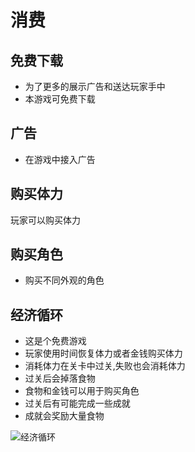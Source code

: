 消费
====

免费下载
--------

-	为了更多的展示广告和送达玩家手中
-	本游戏可免费下载

广告
----

-	在游戏中接入广告

购买体力
--------

玩家可以购买体力

购买角色
--------

-	购买不同外观的角色

经济循环
--------

-	这是个免费游戏
-	玩家使用时间恢复体力或者金钱购买体力
-	消耗体力在关卡中过关,失败也会消耗体力
-	过关后会掉落食物
-	食物和金钱可以用于购买角色
-	过关后有可能完成一些成就
-	成就会奖励大量食物

![经济循环](http://7xjxhp.com1.z0.glb.clouddn.com/经济循环.png)
